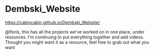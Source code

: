 # Dembski_Website

 https://cabincabin.github.io/Dembski_Website/

@floris, this has all the projects we've worked on in one place, under resources. I'm continuing to put everything together and add videos. Thought you might want it as a resource, feel free to grab out what you want
